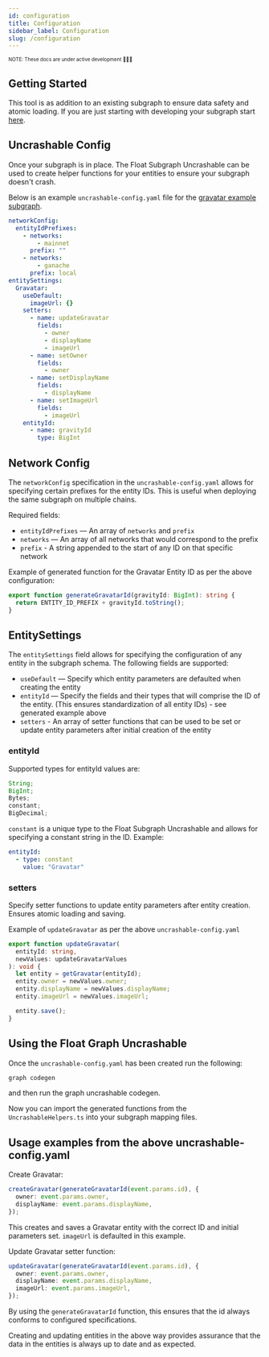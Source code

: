 ```yaml
---
id: configuration
title: Configuration
sidebar_label: Configuration
slug: /configuration
---
```


<sub><sup> NOTE: These docs are under active development 👷‍♀️👷 </sup></sub>

## Getting Started

This tool is as addition to an existing subgraph to ensure data safety and atomic loading. If you are just starting with developing your subgraph start [here](https://thegraph.com/docs/en/developing/creating-a-subgraph/).

## Uncrashable Config

Once your subgraph is in place. The Float Subgraph Uncrashable can be used to create helper functions for your entities to ensure your subgraph doesn't crash.

Below is an example `uncrashable-config.yaml` file for the [gravatar example subgraph](https://github.com/graphprotocol/example-subgraph).

```yaml
networkConfig:
  entityIdPrefixes:
    - networks:
        - mainnet
      prefix: ""
    - networks:
        - ganache
      prefix: local
entitySettings:
  Gravatar:
    useDefault:
      imageUrl: {}
    setters:
      - name: updateGravatar
        fields:
          - owner
          - displayName
          - imageUrl
      - name: setOwner
        fields:
          - owner
      - name: setDisplayName
        fields:
          - displayName
      - name: setImageUrl
        fields:
          - imageUrl
    entityId:
      - name: gravityId
        type: BigInt
```

## Network Config

The `networkConfig` specification in the `uncrashable-config.yaml` allows for specifying certain prefixes for the entity IDs. This is useful when deploying the same subgraph on multiple chains.

Required fields:

- `entityIdPrefixes` — An array of `networks` and `prefix`
- `networks` — An array of all networks that would correspond to the prefix
- `prefix` - A string appended to the start of any ID on that specific network

Example of generated function for the Gravatar Entity ID as per the above configuration:

```typescript
export function generateGravatarId(gravityId: BigInt): string {
  return ENTITY_ID_PREFIX + gravityId.toString();
}
```

## EntitySettings

The `entitySettings` field allows for specifying the configuration of any entity in the subgraph schema.
The following fields are supported:

- `useDefault` — Specify which entity parameters are defaulted when creating the entity
- `entityId` — Specify the fields and their types that will comprise the ID of the entity. (This ensures standardization of all entity IDs) - see generated example above
- `setters` - An array of setter functions that can be used to be set or update entity parameters after initial creation of the entity

### entityId

Supported types for entityId values are:

```javascript
String;
BigInt;
Bytes;
constant;
BigDecimal;
```

`constant` is a unique type to the Float Subgraph Uncrashable and allows for specifying a constant string in the ID. Example:

```yaml
entityId:
  - type: constant
    value: "Gravatar"
```

### setters

Specify setter functions to update entity parameters after entity creation. Ensures atomic loading and saving.

Example of `updateGravatar` as per the above `uncrashable-config.yaml`

```typescript
export function updateGravatar(
  entityId: string,
  newValues: updateGravatarValues
): void {
  let entity = getGravatar(entityId);
  entity.owner = newValues.owner;
  entity.displayName = newValues.displayName;
  entity.imageUrl = newValues.imageUrl;

  entity.save();
}
```

## Using the Float Graph Uncrashable

Once the `uncrashable-config.yaml` has been created run the following:

```sh
graph codegen
```

and then run the graph uncrashable codegen.

Now you can import the generated functions from the `UncrashableHelpers.ts` into your subgraph mapping files.

## Usage examples from the above uncrashable-config.yaml

Create Gravatar:

```typescript
createGravatar(generateGravatarId(event.params.id), {
  owner: event.params.owner,
  displayName: event.params.displayName,
});
```

This creates and saves a Gravatar entity with the correct ID and initial parameters set. `imageUrl` is defaulted in this example.

Update Gravatar setter function:

```typescript
updateGravatar(generateGravatarId(event.params.id), {
  owner: event.params.owner,
  displayName: event.params.displayName,
  imageUrl: event.params.imageUrl,
});
```

By using the `generateGravatarId` function, this ensures that the id always conforms to configured specifications.

Creating and updating entities in the above way provides assurance that the data in the entities is always up to date and as expected.
